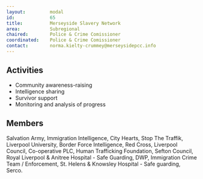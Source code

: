 ```yaml
---
layout: 		modal
id: 			65
title: 			Merseyside Slavery Network
area: 			Subregional
chaired: 		Police & Crime Comissioner
coordinated:	Police & Crime Comissioner
contact:		norma.kielty-crummey@merseysidepcc.info
---
```


Activities
----------

* Community awareness-raising
* Intelligence sharing
* Survivor support
* Monitoring and analysis of progress

Members
-------

Salvation Army, Immigration Intelligence, City Hearts, Stop The Traffik, Liverpool University, Border Force Intelligence, Red Cross, Liverpool Council,  Co-operative PLC, Human Trafficking Foundation, Sefton Council, Royal Liverpool & Anitree Hospital - Safe Guarding, DWP, Immigration Crime Team / Enforcement, St. Helens & Knowsley Hospital - Safe guarding, Serco.
